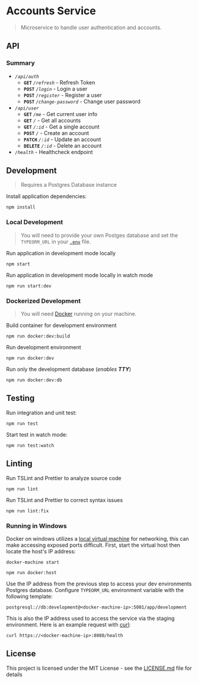 # Accounts Service

> Microservice to handle user authentication and accounts.

## API

### Summary

- *`/api/auth`*
	- **`GET`** *`/refresh`* - Refresh Token
	- **`POST`** *`/login`* - Login a user
	- **`POST`** *`/register`* - Register a user
	- **`POST`** *`/change-password`* - Change user password
- *`/api/user`*
    - **`GET`** *`/me`* - Get current user info
    - **`GET`** *`/`* - Get all accounts
    - **`GET`** *`/:id`* - Get a single account
    - **`POST`** *`/`* - Create an account
    - **`PATCH`** *`/:id`* - Update an account
    - **`DELETE`** *`/:id`* - Delete an account
- *`/health`* - Healthcheck endpoint

## Development

> Requires a Postgres Database instance

Install application dependencies:

`npm install`

### Local Development

> You will need to provide your own Postges database and set the `TYPEORM_URL` in your [`.env`](template.env) file.

Run application in development mode locally

`npm start`

Run application in development mode locally in watch mode

`npm run start:dev`

### Dockerized Development

> You will need [Docker](https://www.docker.com/get-started) running on your machine.

Build container for development environment

`npm run docker:dev:build`

Run development environment

`npm run docker:dev`

Run only the development database (*enables **TTY***)

`npm run docker:dev:db`

## Testing

Run integration and unit test:

`npm run test`

Start test in watch mode:

`npm run test:watch`

## Linting

Run TSLint and Prettier to analyze source code

`npm run lint`

Run TSLint and Prettier to correct syntax issues

`npm run lint:fix`

### Running in Windows

Docker on windows utilizes a [local virtual machine](https://docs.docker.com/machine/get-started/) for networking, this can make accessing exposed ports difficult. First, start the virtual host then locate the host's IP address:

`docker-machine start`

`npm run docker:host`

Use the IP address from the previous step to access your dev environments Postgres database. Configure `TYPEORM_URL` environment variable with the following template:

`postgresql://db:development@<docker-machine-ip>:5001/app/development`

This is also the IP address used to access the service via the staging environment. Here is an example request with [curl](https://curl.haxx.se/docs/manpage.html):

`curl https://<docker-machine-ip>:8080/health`

## License

This project is licensed under the MIT License - see the [LICENSE.md](LICENSE.md) file for details
